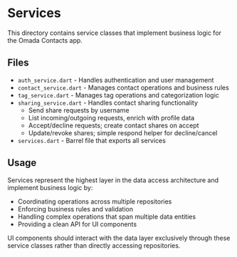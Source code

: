 # Services

This directory contains service classes that implement business logic for the Omada Contacts app.

## Files

- `auth_service.dart` - Handles authentication and user management
- `contact_service.dart` - Manages contact operations and business rules
- `tag_service.dart` - Manages tag operations and categorization logic
- `sharing_service.dart` - Handles contact sharing functionality
  - Send share requests by username
  - List incoming/outgoing requests, enrich with profile data
  - Accept/decline requests; create contact shares on accept
  - Update/revoke shares; simple respond helper for decline/cancel
- `services.dart` - Barrel file that exports all services

## Usage

Services represent the highest layer in the data access architecture and implement business logic by:

- Coordinating operations across multiple repositories
- Enforcing business rules and validation
- Handling complex operations that span multiple data entities
- Providing a clean API for UI components

UI components should interact with the data layer exclusively through these service classes rather than directly accessing repositories.